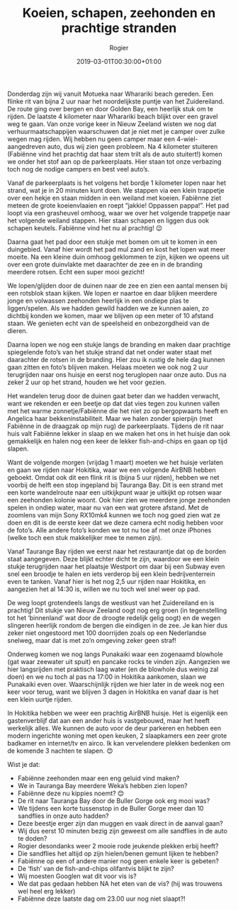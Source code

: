 ﻿---
title: Koeien, schapen, zeehonden en prachtige stranden
author: Rogier
type: post
date: 2019-03-01T00:30:00+01:00
url: /weblog/2019/03/01/koeien-schapen-zeehonden-en-prachtige-stranden/
commentFolder: 2019-03-01-koeien-schapen-zeehonden-en-prachtige-stranden
categories:
- Wereld trip 2019
images: ["18-wharariki-beach.jpg"]
resources:
- src: 01-my-little-pony-is-favoriet.jpg
  title: My Little Pony is de favoriete serie van Fabienne op dit moment
  params:
    imagegallery: true
- src: 02-koeien-wharariki-beach.jpg
  title: Koeien op het pad naar Wharariki Beach
  params:
    imagegallery: true
- src: 03-wandelen-naar-wharariki-beach.jpg
  title: Wandelen naar Wharariki Beach
  params:
    imagegallery: true
- src: 04-bos-wharariki-beach.jpg
  title: Een stukje bos onderweg naar Wharariki Beach
  params:
    imagegallery: true
- src: 05-bos-overgang-duinen-wharariki-beach.jpg
  title: Bos gaat over in duinen naar Wharariki Beach
  params:
    imagegallery: true
- src: 06-duinen-wharariki-beach.jpg
  title: De duinen van Wharariki Beach
  params:
    imagegallery: true
- src: 07-duinen-wharariki-beach.jpg
  title: Duinen van Wharariki Beach
  params:
    imagegallery: true
- src: 08-wharariki-beach.jpg
  title: Wharariki Beach
  params:
    imagegallery: true
- src: 09-wharariki-beach.jpg
  title: Wharariki Beach
  params:
    imagegallery: true
- src: 10-wharariki-beach.jpg
  title: Mooie spiegeling Wharariki Beach
  params:
    imagegallery: true
- src: 11-fabienne-speelt-met-modder.jpg
  title: Fabienne speelt met modder
  params:
    imagegallery: true
- src: 12-zeehonden-wharariki-beach.jpg
  title: Zeehonden op Wharariki Beach
  params:
    imagegallery: true
- src: 13-zeehonden-wharariki-beach.jpg
  title: Zeehonden op Wharariki Beach
  params:
    imagegallery: true
- src: 14-zeehonden-wharariki-beach.jpg
  title: Zeehonden op Wharariki Beach
  params:
    imagegallery: true
- src: 15-zeehonden-wharariki-beach.jpg
  title: Zeehonden op Wharariki Beach
  params:
    imagegallery: true
- src: 16-wharariki-beach.jpg
  title: Wharariki Beach
  params:
    imagegallery: true
- src: 17-wharariki-beach.jpg
  title: Wharariki Beach
  params:
    imagegallery: true
- src: 18-wharariki-beach.jpg
  title: Wharariki Beach
  params:
    imagegallery: true
    banner: true
- src: 19-tak.jpg
  title: Fabienne speelt met een tak
  params:
    imagegallery: true
- src: 20-zand-wharariki-beach.jpg
  title: Mooie laagjes zand
  params:
    imagegallery: true
- src: 21-duinen-wharariki-beach.jpg
  title: Duinen van Wharariki Beach
  params:
    imagegallery: true
- src: 22-terug-wharariki-beach.jpg
  title: Teruglopen vanaf Wharariki Beach
  params:
    imagegallery: true
- src: 23-wharariki-beach.jpg
  title: Teruglopen vanaf Wharariki Beach
  params:
    imagegallery: true
- src: 24-airbnb-motueka.jpg
  title: Onze AirBNB in Motueka
  params:
    imagegallery: true
- src: 25-airbnb-motueka.jpg
  title: Onze AirBNB in Motueka
  params:
    imagegallery: true
- src: 26-buller-gorge.jpg
  title: Buller Gorge
  params:
    imagegallery: true
- src: 27-tauranga-bay.jpg
  title: Taurange Bay
  params:
    imagegallery: true
- src: 28-rots-zeehonden-kolonie-tauranga-bay.jpg
  title: Rots met zeehonden kolonie Taurange Bay (precies in het midden van de foto zwemmen ze)
  params:
    imagegallery: true
- src: 29-zeehondentauranga-bay.jpg
  title: Zeehonden Taurange Bay
  params:
    imagegallery: true
- src: 30-zeehonden-tauranga-bay.jpg
  title: Zeehonden Taurange Bay
  params:
    imagegallery: true
- src: 31-zeehonden-tauranga-bay.jpg
  title: Zeehonden Taurange Bay
  params:
    imagegallery: true
- src: 32-meeuwen-spotten-tauranga-bay.jpg
  title: Meeuwen spotten in Taurange Bay
  params:
    imagegallery: true
- src: 33-westkust-zuidereiland.jpg
  title: Westkust Zuidereiland Nieuw Zeeland
  params:
    imagegallery: true
- src: 34-airbnb-hokitika.jpg
  title: AirBNB in Hokitika
  params:
    imagegallery: true

---
Donderdag zijn wij vanuit Motueka naar Wharariki beach gereden. Een flinke rit van bijna 2 uur naar het noordelijkste puntje van het Zuidereiland. De route ging over bergen en door Golden Bay, een heerlijk stuk om te rijden. De laatste 4 kilometer naar Wharariki beach blijkt over een gravel weg te gaan. Van onze vorige keer in Nieuw Zeeland wisten we nog dat verhuurmaatschappijen waarschuwen dat je niet met je camper over zulke wegen mag rijden. Wij hebben nu geen camper maar een 4-wiel-aangedreven auto, dus wij zien geen probleem. Na 4 kilometer stuiteren (Fabiënne vind het prachtig dat haar stem trilt als de auto stuitert!) komen we onder het stof aan op de parkeerplaats. Hier staan tot onze verbazing toch nog de nodige campers en best veel auto’s.
 
Vanaf de parkeerplaats is het volgens het bordje 1 kilometer lopen naar het strand, wat je in 20 minuten kunt doen. We stappen via een klein trappetje over een hekje en staan midden in een weiland met koeien. Fabiënne ziet meteen de grote koeienvlaaien en roept “jakkie! Oppassen pappa!”. Het pad loopt via een grasheuvel omhoog, waar we over het volgende trappetje naar het volgende weiland stappen. Hier staan schapen en liggen dus ook schapen keutels. Fabiënne vind het nu al prachtig! 😉

Daarna gaat het pad door een stukje met bomen om uit te komen in een duingebied. Vanaf hier wordt het pad mul zand en kost het lopen wat meer moeite. Na een kleine duin omhoog geklommen te zijn, kijken we opeens uit over een grote duinvlakte met daarachter de zee en in de branding meerdere rotsen. Echt een super mooi gezicht! 

We lopen/glijden door de duinen naar de zee en zien een aantal mensen bij een rotsblok staan kijken. We lopen er naartoe en daar blijken meerdere jonge en volwassen zeehonden heerlijk in een ondiepe plas te liggen/spelen. Als we hadden gewild hadden we ze kunnen aaien, zo dichtbij konden we komen, maar we blijven op een meter of 10 afstand staan. We genieten echt van de speelsheid en onbezorgdheid van de dieren. 

Daarna lopen we nog een stukje langs de branding en maken daar prachtige spiegelende foto’s van het stukje strand dat net onder water staat met daarachter de rotsen in de branding. Hier zou ik rustig de hele dag kunnen gaan zitten en foto’s blijven maken. Helaas moeten we ook nog 2 uur terugrijden naar ons huisje en eerst nog teruglopen naar onze auto. Dus na zeker 2 uur op het strand, houden we het voor gezien.

Het wandelen terug door de duinen gaat beter dan we hadden verwacht, want we rekenden er een beetje op dat dat vies tegen zou kunnen vallen met het warme zonnetje/Fabiënne die het niet zo op bergopwaarts heeft en Angelica haar bekkeninstabiliteit. Maar we halen zonder spierpijn (met Fabiënne in de draagzak op mijn rug) de parkeerplaats. Tijdens de rit naar huis valt Fabiënne lekker in slaap en we maken het ons in het huisje dan ook gemakkelijk en halen nog een keer de lekker fish-and-chips en gaan op tijd slapen.

Want de volgende morgen (vrijdag 1 maart) moeten we het huisje verlaten en gaan we rijden naar Hokitika, waar we een volgende AirBNB hebben geboekt. Omdat ook dit een flink rit is (bijna 5 uur rijden), hebben we net voorbij de helft een stop ingepland bij Tauranga Bay. Dit is een strand met een korte wandelroute naar een uitkijkpunt waar je uitkijkt op rotsen waar een zeehonden kolonie woont. Ook hier zien we meerdere jonge zeehonden spelen in ondiep water, maar nu van een wat grotere afstand. Met de zoomlens van mijn Sony RX10mk4 kunnen we toch nog goed zien wat ze doen en dit is de eerste keer dat we deze camera echt nodig hebben voor de foto’s. Alle andere foto’s konden we tot nu toe af met onze iPhones (welke toch een stuk makkelijker mee te nemen zijn).

Vanaf Taurange Bay rijden we eerst naar het restaurantje dat op de borden staat aangegeven. Deze blijkt echter dicht te zijn, waardoor we een klein stukje terugrijden naar het plaatsje Westport om daar bij een Subway even snel een broodje te halen en iets verderop bij een klein bedrijventerrein even te tanken. Vanaf hier is het nog 2,5 uur rijden naar Hokitika, en aangezien het al 14:30 is, willen we nu toch wel snel weer op pad.

De weg loopt grotendeels langs de westkust van het Zuidereiland en is prachtig! Dit stukje van Nieuw Zeeland oogt nog erg groen (in tegenstelling tot het ‘binnenland’ wat door de droogte redelijk gelig oogt) en de wegen slingeren heerlijk rondom de bergen die eindigen in de zee. Je kan hier dus zeker niet ongestoord met 100 doorrijden zoals op een Nederlandse snelweg, maar dat is met zo’n omgeving zeker geen straf!

Onderweg komen we nog langs Punakaiki waar een zogenaamd blowhole (gat waar zeewater uit spuit) en pancake rocks te vinden zijn. Aangezien we hier langsrijden met praktisch laag water (en de blowhole dus weinig zal doen) en we nu toch al pas na 17:00 in Hokitika aankomen, slaan we Punakaiki even over. Waarschijnlijk rijden we hier later in de week nog een keer voor terug, want we blijven 3 dagen in Hokitika en vanaf daar is het een klein uurtje rijden.

In Hokitika hebben we weer een prachtig AirBNB huisje. Het is eigenlijk een gastenverblijf dat aan een ander huis is vastgebouwd, maar het heeft werkelijk alles. We kunnen de auto voor de deur parkeren en hebben een modern ingerichte woning met open keuken, 2 slaapkamers een zeer grote badkamer en internet/tv en airco. Ik kan vervelendere plekken bedenken om de komende 3 nachten te slapen. 😊

Wist je dat:

- Fabiënne zeehonden maar een eng geluid vind maken?
- We in Tauranga Bay meerdere Weka’s hebben zien lopen?
- Fabiënne deze nu kippies noemt? 😊
- De rit naar Tauranga Bay door de Buller Gorge ook erg mooi was?
- We tijdens een korte tussenstop in de Buller Gorge meer dan 10 sandflies in onze auto hadden?
- Deze beestje erger zijn dan muggen en vaak direct in de aanval gaan?
- Wij dus eerst 10 minuten bezig zijn geweest om alle sandflies in de auto te doden?
- Rogier desondanks weer 2 mooie rode jeukende plekken erbij heeft?
- Die sandflies het altijd op zijn hielen/benen gemunt lijken te hebben?
- Fabiënne op een of andere manier nog geen enkele keer is gebeten? 
- De ‘fish’ van de fish-and-chips olifantvis blijkt te zijn? 
- Wij moesten Googlen wat dit voor vis is?
- We dat pas gedaan hebben NA het eten van de vis? (hij was trouwens wel heel erg lekker)
- Fabiënne deze laatste dag om 23.00 uur nog niet slaapt?!
